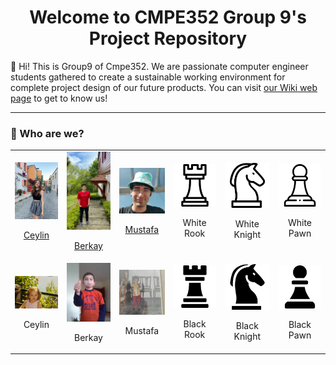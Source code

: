 <h1 align = "center"> Welcome to CMPE352 Group 9's Project Repository </h1> 
💭 Hi! This is Group9 of Cmpe352. We are passionate computer engineer students gathered to create a sustainable working environment for complete project design of our future products. You can visit <a href = "https://github.com/bounswe/bounswe2024group9/wiki" target = "_blank">our Wiki web page</a> to get to know us!
<br>
<hr>
<h3> 🚀  Who are we? </h3> 
<table>
  <tr>
    <td align = "center">
      <img src = "./Photos/CeylinB.jpeg" width = 80px>
      <p align = "center"> <a href = "https://github.com/bounswe/bounswe2024group9/wiki/Ceylin-Gebes#introduction" target = "_blank">Ceylin</a></p>
    </td>
    <td align = "center">
      <img src = "./Photos/BerkayB.jpeg" width = 80px>
      <p align = "center"><a href = "https://github.com/bounswe/bounswe2024group9/wiki/Muhammet-Berkay-Keskin#introduction" target = "_blank">Berkay</a></p>
    </td>
    <td align = "center">
      <img src = "./Photos/MustafaB.jpeg" width = 80px>
      <p align = "center"><a href = "https://github.com/bounswe/bounswe2024group9/wiki/Mustafa-Atak#who-am-i-for-real" target = "_blank">Mustafa</a></p>
    </td>
    <td align = "center">
      <img src = "./Photos/whiteRook.png" width = 80px>
      <p align = "center"> White Rook</p>
    </td>
    <td align = "center">
      <img src = "./Photos/whiteKnight.png" width = 80px>
      <p align = "center"> White Knight</p>
    </td>
    <td align = "center">
      <img src = "./Photos/whitePawn.png" width = 80px>
      <p align = "center"> White Pawn</p>
    </td>
  </tr>
  <tr>
    <td align = "center">
      <img src = "./Photos/CeylinK.jpeg" width = 80px>
      <p align = "center"> Ceylin</p>
    </td>
    <td align = "center">
      <img src = "./Photos/BerkayK.jpeg" width = 80px>
      <p align = "center"> Berkay</p>
    </td>
    <td align = "center">
      <img src = "./Photos/MustafaK.jpeg" width = 80px>
      <p align = "center"> Mustafa</p>
    </td>
    <td align = "center">
      <img src = "./Photos/blackRook.png" width = 80px>
      <p align = "center"> Black Rook</p>
    </td>
    <td align = "center">
      <img src = "./Photos/blackKnight.png" width = 80px>
      <p align = "center"> Black Knight</p>
    </td>
    <td align = "center">
      <img src = "./Photos/blackPawn.png" width = 80px>
      <p align = "center"> Black Pawn</p>
    </td>
  </tr>
</table>
